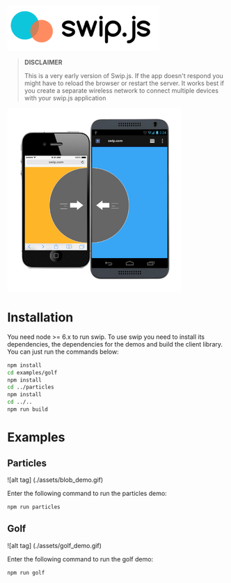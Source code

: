 <img src='assets/logo.png' width="350">




> **DISCLAIMER**
> 
> This is a very early version of Swip.js. If the app doesn't respond you might have to reload the browser or restart the server.
> It works best if you create a separate wireless network to connect multiple devices with your swip.js application 

<img src='assets/explanation.jpg' width="400">



# Installation

You need node >= 6.x to run swip. To use swip you need to install its dependencies, the dependencies for the demos and build the client library. You can just run the commands below:

```bash
npm install
cd examples/golf
npm install
cd ../particles
npm install
cd ../..
npm run build
```

# Examples

## Particles

![alt tag] (./assets/blob_demo.gif)

Enter the following command to run the particles demo:

```bash
npm run particles
```

## Golf

![alt tag] (./assets/golf_demo.gif)

Enter the following command to run the golf demo:

```bash
npm run golf
```
